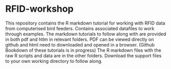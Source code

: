 # RFID-workshop
This repository contains the R markdown tutorial for working with RFID data from computerised bird feeders. Contains associated datafiles to work through examples. 
The markdown tutorials to follow along with are provided in both pdf and htlm in relevant folders. PDF can be viewed directly on github and html need to downloaded and opened in a browser. 
(Github Bookdown of these tutorials is in progress)
The R markdown files with the raw R scripts and data are in the other folders. 
Download the support files to your own working directory to follow along. 


